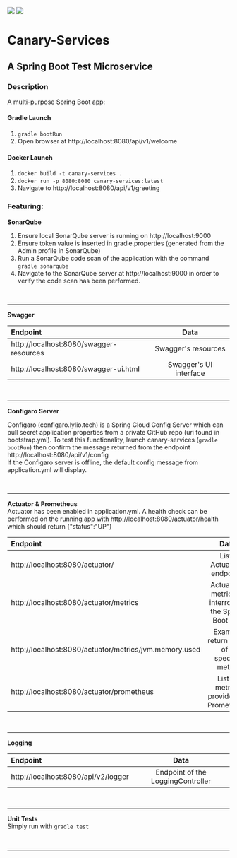 ![](https://github.com/Lylio/image-repo/blob/master/logos/spring-boot.png?raw=true)
![](https://github.com/Lylio/image-repo/blob/master/logos/canary.png?raw=true)
# Canary-Services
## A Spring Boot Test Microservice

### Description
A multi-purpose Spring Boot app:

#### Gradle Launch
1. `gradle bootRun`
2. Open browser at http://localhost:8080/api/v1/welcome

#### Docker Launch
1. `docker build -t canary-services .`
2. `docker run -p 8080:8080 canary-services:latest`
3. Navigate to http://localhost:8080/api/v1/greeting


### Featuring:

**SonarQube**
1. Ensure local SonarQube server is running on http://localhost:9000
2. Ensure token value is inserted in gradle.properties (generated from the Admin profile in SonarQube)
3. Run a SonarQube code scan of the application with the command `gradle sonarqube` 
4. Navigate to the SonarQube server at http://localhost:9000 in order to verify the code scan has been performed.

<br>

- - -


**Swagger**

| Endpoint       | Data     |
| :------------- | :----------: |
| http://localhost:8080/swagger-resources | Swagger's resources
| http://localhost:8080/swagger-ui.html | Swagger's UI interface

<br>

---

**Configaro Server**

Configaro (configaro.lylio.tech) is a Spring Cloud Config Server which can pull secret application properties from a private GitHub repo (uri found in bootstrap.yml). To
test this functionality, launch canary-services (`gradle bootRun`) then confirm the message returned from the endpoint http://localhost:8080/api/v1/config  
If the Configaro server is offline, the default config message from application.yml will display.

<br>

---

**Actuator & Prometheus**  
Actuator has been enabled in application.yml. A health check can be performed on the running app with http://localhost:8080/actuator/health which should return {"status":"UP"}  



| Endpoint       | Data     |
| :------------- | :----------: |
| http://localhost:8080/actuator/ | Lists Actuator's endpoints|
| http://localhost:8080/actuator/metrics   | Actuator's metrics to interrogate the Spring Boot app| 
| http://localhost:8080/actuator/metrics/jvm.memory.used  | Example return value of a specific metric| 
| http://localhost:8080/actuator/prometheus | List of metrics provided by Prometheus|


<br>

- - -

**Logging**

| Endpoint       | Data     |
| :------------- | :----------: |
| http://localhost:8080/api/v2/logger | Endpoint of the LoggingController|

<br>
<hr>


**Unit Tests**  
  Simply run with `gradle test`

<br>
<hr>




